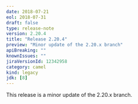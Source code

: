```yaml
---
date: 2018-07-21
eol: 2018-07-31
draft: false 
type: release-note
version: 2.20.4
title: "Release 2.20.4"
preview: "Minor update of the 2.20.x branch"
apiBreaking: ""
knownIssues: ""
jiraVersionId: 12342958
category: camel
kind: legacy
jdk: [8]
---
```


This release is a minor update of the 2.20.x branch.
